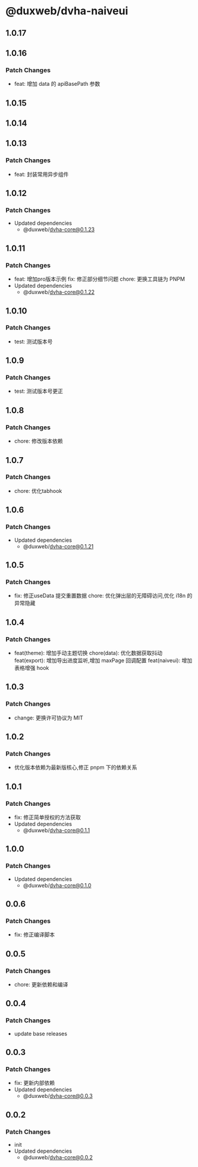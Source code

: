 # @duxweb/dvha-naiveui

## 1.0.17

## 1.0.16

### Patch Changes

- feat: 增加 data 的 apiBasePath 参数

## 1.0.15

## 1.0.14

## 1.0.13

### Patch Changes

- feat: 封装常用异步组件

## 1.0.12

### Patch Changes

- Updated dependencies
  - @duxweb/dvha-core@0.1.23

## 1.0.11

### Patch Changes

- feat: 增加pro版本示例
  fix: 修正部分细节问题
  chore: 更换工具链为 PNPM
- Updated dependencies
  - @duxweb/dvha-core@0.1.22

## 1.0.10

### Patch Changes

- test: 测试版本号

## 1.0.9

### Patch Changes

- test: 测试版本号更正

## 1.0.8

### Patch Changes

- chore: 修改版本依赖

## 1.0.7

### Patch Changes

- chore: 优化tabhook

## 1.0.6

### Patch Changes

- Updated dependencies
  - @duxweb/dvha-core@0.1.21

## 1.0.5

### Patch Changes

- fix: 修正useData 提交重置数据
  chore: 优化弹出层的无障碍访问,优化 i18n 的异常隐藏

## 1.0.4

### Patch Changes

- feat(theme): 增加手动主题切换
  chore(data): 优化数据获取抖动
  feat(export): 增加导出进度监听,增加 maxPage 回调配置
  feat(naiveui): 增加表格增强 hook

## 1.0.3

### Patch Changes

- change: 更换许可协议为 MIT

## 1.0.2

### Patch Changes

- 优化版本依赖为最新版核心,修正 pnpm 下的依赖关系

## 1.0.1

### Patch Changes

- fix: 修正简单授权的方法获取
- Updated dependencies
  - @duxweb/dvha-core@0.1.1

## 1.0.0

### Patch Changes

- Updated dependencies
  - @duxweb/dvha-core@0.1.0

## 0.0.6

### Patch Changes

- fix: 修正编译脚本

## 0.0.5

### Patch Changes

- chore: 更新依赖和编译

## 0.0.4

### Patch Changes

- update base releases

## 0.0.3

### Patch Changes

- fix: 更新内部依赖
- Updated dependencies
  - @duxweb/dvha-core@0.0.3

## 0.0.2

### Patch Changes

- init
- Updated dependencies
  - @duxweb/dvha-core@0.0.2

